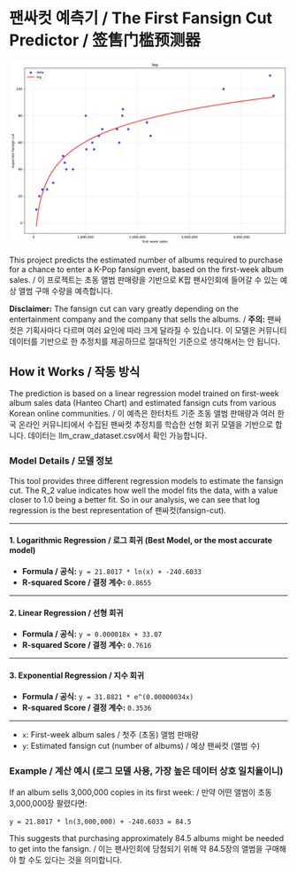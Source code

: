 # 팬싸컷 예측기 / The First Fansign Cut Predictor / 签售门槛预测器

![팬싸컷](log.png)

This project predicts the estimated number of albums required to purchase for a chance to enter a K-Pop fansign event, based on the first-week album sales. / 이 프로젝트는 초동 앨범 판매량을 기반으로 K팝 팬사인회에 들어갈 수 있는 예상 앨범 구매 수량을 예측합니다.

**Disclaimer:** The fansign cut can vary greatly depending on the entertainment company and the company that sells the albums. / **주의:** 팬싸컷은 기획사마다 다르며 여러 요인에 따라 크게 달라질 수 있습니다. 이 모델은 커뮤니티 데이터를 기반으로 한 추정치를 제공하므로 절대적인 기준으로 생각해서는 안 됩니다.

## How it Works / 작동 방식

The prediction is based on a linear regression model trained on first-week album sales data (Hanteo Chart) and estimated fansign cuts from various Korean online communities. / 이 예측은 한터차트 기준 초동 앨범 판매량과 여러 한국 온라인 커뮤니티에서 수집된 팬싸컷 추정치를 학습한 선형 회귀 모델을 기반으로 합니다. 데이터는 llm_craw_dataset.csv에서 확인 가능합니다.

### Model Details / 모델 정보

This tool provides three different regression models to estimate the fansign cut. The R_2 value indicates how well the model fits the data, with a value closer to 1.0 being a better fit. So in our analysis, we can see that log regression is the best representation of 팬싸컷(fansign-cut).

---

#### 1. Logarithmic Regression / 로그 회귀 (Best Model, or the most accurate model)
*   **Formula / 공식:** `y = 21.8017 * ln(x) + -240.6033`
*   **R-squared Score / 결정 계수:** `0.8655`

---

#### 2. Linear Regression / 선형 회귀
*   **Formula / 공식:** `y = 0.000018x + 33.07`
*   **R-squared Score / 결정 계수:** `0.7616`

---

#### 3. Exponential Regression / 지수 회귀
*   **Formula / 공식:** `y = 31.8821 * e^(0.00000034x)`
*   **R-squared Score / 결정 계수:** `0.3536`

---

*   `x`: First-week album sales / 첫주 (초동) 앨범 판매량
*   `y`: Estimated fansign cut (number of albums) / 예상 팬싸컷 (앨범 수)

### Example / 계산 예시 (로그 모델 사용, 가장 높은 데이터 상호 일치율이니)

If an album sells 3,000,000 copies in its first week: / 만약 어떤 앨범이 초동 3,000,000장 팔렸다면:

`y = 21.8017 * ln(3,000,000) + -240.6033 = 84.5`

This suggests that purchasing approximately 84.5 albums might be needed to get into the fansign. / 이는 팬사인회에 당첨되기 위해 약 84.5장의 앨범을 구매해야 할 수도 있다는 것을 의미합니다.
